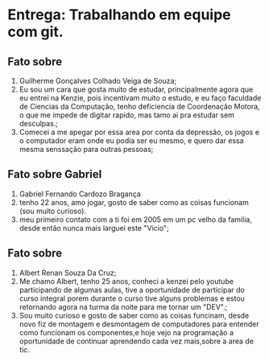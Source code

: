 # Entrega: Trabalhando em equipe com git.

## Fato sobre <Guilher Colhado>

1. Guilherme Gonçalves Colhado Veiga de Souza;
2. Eu sou um cara que gosta muito de estudar, principalmente agora que eu entrei na Kenzie, pois incentivam muito o estudo, e eu faço faculdade de Ciencias da Computação, tenho deficiencia de Coordenação Motora, o que me impede de digitar rapido, mas tamo ai pra estudar sem desculpas.;
3. Comecei a me apegar por essa area por conta da depressão, os jogos e o computador eram onde eu podia ser eu mesmo, e quero dar essa mesma senssação para outras pessoas;


## Fato sobre Gabriel

1. Gabriel Fernando Cardozo Bragança
2. tenho 22 anos, amo jogar, gosto de saber como as coisas funcionam (sou muito curioso).
3. meu primeiro contato com a ti foi em 2005 em um pc velho da familia, desde então nunca mais larguei este "Vicio";

## Fato sobre <Albert Cruz>

1. Albert Renan Souza Da Cruz;
2. Me chamo Albert, tenho 25 anos, conheci a kenzei pelo youtube participando de algumas aulas, tive a oportunidade de participar do curso integral porem durante o curso tive alguns problemas e estou retornando agora na turma da noite para me tornar um "DEV".;
3. Sou muito curioso e gosto de saber como as coisas funcinam, desde novo fiz de montagem e desmontagem de computadores para entender como funcionam os componentes,e hoje vejo na programação a oportunidade de continuar aprendendo cada vez mais,sobre a area de tic.